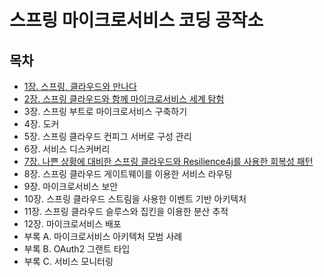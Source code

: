 # 스프링 마이크로서비스 코딩 공작소
## 목차
- [1장. 스프링, 클라우드와 만나다](./contents/chapter01.md)
- [2장. 스프링 클라우드와 함께 마이크로서비스 세계 탐험](./contents/chapter02.md)
- 3장. 스프링 부트로 마이크로서비스 구축하기
- 4장. 도커
- 5장. 스프링 클라우드 컨피그 서버로 구성 관리
- 6장. 서비스 디스커버리
- [7장. 나쁜 상황에 대비한 스프링 클라우드와 Resilience4j를 사용한 회복성 패턴](./contents/chapter07.md)
- 8장. 스프링 클라우드 게이트웨이를 이용한 서비스 라우팅
- 9장. 마이크로서비스 보안
- 10장. 스프링 클라우드 스트림을 사용한 이벤트 기반 아키텍처
- 11장. 스프링 클라우드 슬루스와 집킨을 이용한 분산 추적
- 12장. 마이크로서비스 배포
- 부록 A. 마이크로서비스 아키텍처 모범 사례
- 부록 B. OAuth2 그랜트 타입
- 부록 C. 서비스 모니터링